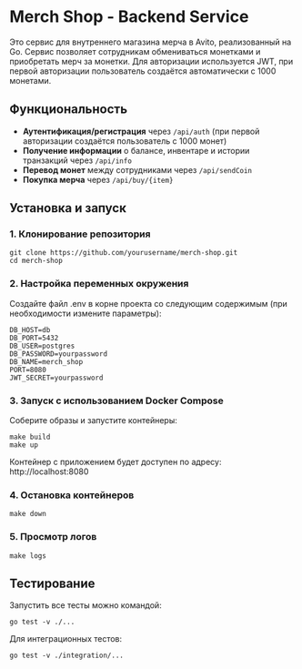 # Merch Shop - Backend Service

Это сервис для внутреннего магазина мерча в Avito, реализованный на Go. Сервис позволяет сотрудникам обмениваться монетками и приобретать мерч за монетки. Для авторизации используется JWT, при первой авторизации пользователь создаётся автоматически с 1000 монетами.

## Функциональность

- **Аутентификация/регистрация** через `/api/auth` (при первой авторизации создаётся пользователь с 1000 монет)
- **Получение информации** о балансе, инвентаре и истории транзакций через `/api/info`
- **Перевод монет** между сотрудниками через `/api/sendCoin`
- **Покупка мерча** через `/api/buy/{item}`

## Установка и запуск

### 1. Клонирование репозитория

```
git clone https://github.com/yourusername/merch-shop.git
cd merch-shop
```

### 2. Настройка переменных окружения
Создайте файл .env в корне проекта со следующим содержимым (при необходимости измените параметры):

```
DB_HOST=db
DB_PORT=5432
DB_USER=postgres
DB_PASSWORD=yourpassword
DB_NAME=merch_shop
PORT=8080
JWT_SECRET=yourpassword
```

### 3. Запуск с использованием Docker Compose
Соберите образы и запустите контейнеры:

```
make build
make up
```

Контейнер с приложением будет доступен по адресу: http://localhost:8080

### 4. Остановка контейнеров
```
make down
```

### 5. Просмотр логов
```
make logs
```

## Тестирование
Запустить все тесты можно командой:
```
go test -v ./...
```

Для интеграционных тестов:
```
go test -v ./integration/...
```